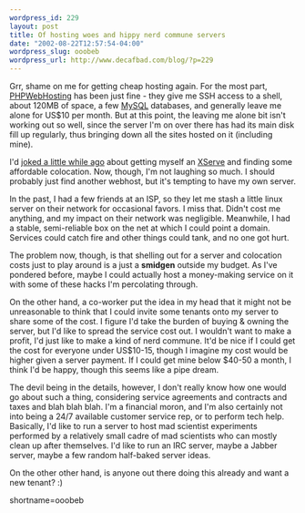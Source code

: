 ```yaml
--- 
wordpress_id: 229
layout: post
title: Of hosting woes and hippy nerd commune servers
date: "2002-08-22T12:57:54-04:00"
wordpress_slug: ooobeb
wordpress_url: http://www.decafbad.com/blog/?p=229
---
```

<p>Grr, shame on me for getting cheap hosting again.  For the most part, <a href="http://www.phpwebhosting.com">PHPWebHosting</a> has been just fine - they give me SSH access to a shell, about 120MB of space, a few <a href="http://www.decafbad.com/twiki/bin/view/Main/MySQL">MySQL</a> databases, and generally leave me alone for US$10 per month.  But at this point, the leaving me alone bit isn't working out so well, since the server I'm on over there has had its main disk fill up regularly, thus bringing down all the sites hosted on it (including mine).</p>
<p>I'd <a href="http://www.decafbad.com/news_archives/000245.phtml">joked a little while ago</a> about getting myself an <a href="http://www.decafbad.com/twiki/bin/view/Main/XServe">XServe</a> and finding some affordable colocation.  Now, though, I'm not laughing so much.  I should probably just find another webhost, but it's tempting to have my own server.</p>
<p>In the past, I had a few friends at an ISP, so they let me stash a little linux server on their network for occasional favors.  I miss that.  Didn't cost me anything, and my impact on their network was negligible.  Meanwhile, I had a stable, semi-reliable box on the net at which I could point a domain.  Services could catch fire and other things could tank, and no one got hurt.</p>
<p>The problem now, though, is that shelling out for a server and colocation costs just to play around is a just a <strong>smidgen</strong> outside my budget.  As I've pondered before, maybe I could actually host a money-making service on it with some of these hacks I'm percolating through.</p>
<p>On the other hand, a co-worker put the idea in my head that it might not be unreasonable to think that I could invite some tenants onto my server to share some of the cost.  I figure I'd take the burden of buying &amp; owning the server, but I'd like to spread the service cost out.  I wouldn't want to make a profit, I'd just like to make a kind of nerd commune.  It'd be nice if I could get the cost for everyone under US$10-15, though I imagine my cost would be higher given a server payment.  If I could get mine below $40-50 a month, I think I'd be happy, though this seems like a pipe dream.</p>
<p>The devil being in the details, however, I don't really know how one would go about such a thing, considering service agreements and contracts and taxes and blah blah blah.  I'm a financial moron, and I'm also certainly not into being a 24/7 available customer service rep, or to perform tech help.  Basically, I'd like to run a server to host mad scientist experiments performed by a relatively small cadre of mad scientists who can mostly clean up after themselves.  I'd like to run an IRC server, maybe a Jabber server, maybe a few random half-baked server ideas.</p>
<p>On the other other hand, is anyone out there doing this already and want a new tenant?  :)</p>
<!--more-->
shortname=ooobeb

